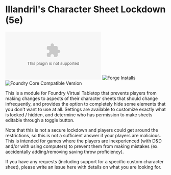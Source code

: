 # Illandril's Character Sheet Lockdown (5e)
![Latest Release Download Count](https://img.shields.io/github/downloads/illandril/FoundryVTT-sheet5e-lockdown/latest/module.zip?color=4b0000&label=Downloads)
![Forge Installs](https://img.shields.io/badge/dynamic/json?color=4b0000&label=Forge%20Installs&query=package.installs&url=http%3A%2F%2Fforge-vtt.com%2Fapi%2Fbazaar%2Fpackage%2Fillandril-sheet5e-lockdown&suffix=%25)
![Foundry Core Compatible Version](https://img.shields.io/badge/dynamic/json?color=4b0000&label=Foundry%20Version&query=$.compatibleCoreVersion&url=https%3A%2F%2Fgithub.com%2Fillandril%2FFoundryVTT-sheet5e-lockdown%2Freleases%2Flatest%2Fdownload%2Fmodule.json)

This is a module for Foundry Virtual Tabletop that prevents players from making changes to aspects of their character sheets that should change infrequently, and provides the option to completely hide some elements that you don't want to use at all. Settings are available to customize exactly what is locked / hidden, and determine who has permission to make sheets editable through a toggle button.

Note that this is not a secure lockdown and players could get around the restrictions, so this is not a sufficient answer if your players are malicious. This is intended for games where the players are inexperienced (with D&D and/or with using computers) to prevent them from making mistakes (ex. accidentally adding/removing saving throw proficiency).

If you have any requests (including support for a specific custom character sheet), please write an issue here with details on what you are looking for.
